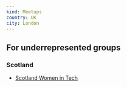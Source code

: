 ```yaml
---
kind: Meetups
country: UK
city: London
---
```

## For underrepresented groups

### Scotland

* [Scotland Women in Tech](https://twitter.com/Scot_WIT)

